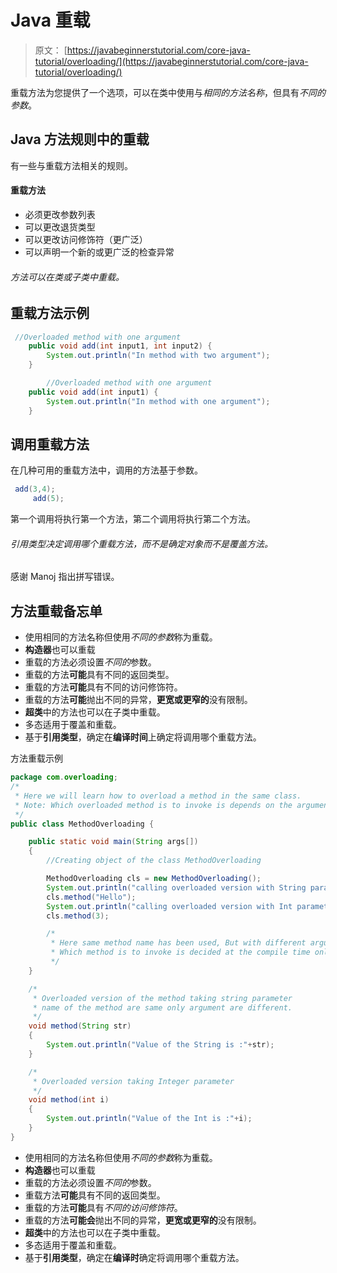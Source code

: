 # Java 重载

> 原文： [https://javabeginnerstutorial.com/core-java-tutorial/overloading/](https://javabeginnerstutorial.com/core-java-tutorial/overloading/)

重载方法为您提供了一个选项，可以在类中使用与*相同的方法名称*，但具有*不同的参数*。

## Java 方法规则中的重载

有一些与重载方法相关的规则。

#### 重载方法

*   必须更改参数列表
*   可以更改退货类型
*   可以更改访问修饰符（更广泛）
*   可以声明一个新的或更广泛的检查异常

###### 方法可以在类或子类中重载。

## 重载方法示例

```java
 //Overloaded method with one argument
	public void add(int input1, int input2) {
		System.out.println("In method with two argument");
	}

        //Overloaded method with one argument
	public void add(int input1) {
		System.out.println("In method with one argument");
	}
```

## 调用重载方法

在几种可用的重载方法中，调用的方法基于参数。

```java
 add(3,4);
     add(5);
```

第一个调用将执行第一个方法，第二个调用将执行第二个方法。

###### 引用类型决定调用哪个重载方法，而不是确定对象而不是覆盖方法。

感谢 Manoj 指出拼写错误。

## 方法重载备忘单

*   使用相同的方法名称但使用*不同的参数*称为重载。
*   **构造器**也可以重载
*   重载的方法必须设置*不同的*参数。
*   重载的方法**可能**具有不同的返回类型。
*   重载的方法**可能**具有不同的访问修饰符。
*   重载的方法**可能**抛出不同的异常，**更宽或更窄的**没有限制。
*   **超类**中的方法也可以在子类中重载。
*   多态适用于覆盖和重载。
*   基于**引用类型**，确定在**编译时间**上确定将调用哪个重载方法。

方法重载示例

```java
package com.overloading;
/*
 * Here we will learn how to overload a method in the same class.
 * Note: Which overloaded method is to invoke is depends on the argument passed to method.
 */
public class MethodOverloading {

	public static void main(String args[])
	{
		//Creating object of the class MethodOverloading

		MethodOverloading cls = new MethodOverloading();
		System.out.println("calling overloaded version with String parameter");
		cls.method("Hello");
		System.out.println("calling overloaded version with Int parameter");
		cls.method(3);

		/*
		 * Here same method name has been used, But with different argument.
		 * Which method is to invoke is decided at the compile time only
		 */
	}

	/*
	 * Overloaded version of the method taking string parameter
	 * name of the method are same only argument are different.
	 */
	void method(String str)
	{
		System.out.println("Value of the String is :"+str);
	}

	/*
	 * Overloaded version taking Integer parameter
	 */
	void method(int i)
	{
		System.out.println("Value of the Int is :"+i);
	}
}
```



*   使用相同的方法名称但使用*不同的参数*称为重载。
*   **构造器**也可以重载
*   重载的方法必须设置*不同的*参数。
*   重载方法**可能**具有不同的返回类型。
*   重载的方法**可能**具有*不同的访问修饰符*。
*   重载的方法**可能会**抛出不同的异常，**更宽或更窄的**没有限制。
*   **超类**中的方法也可以在子类中重载。
*   多态适用于覆盖和重载。
*   基于**引用类型**，确定在**编译时**确定将调用哪个重载方法。